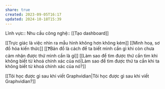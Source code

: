 ```yaml
---
share: true
created: 2023-09-05T16:17
updated: 2024-10-18T15:39
---
```

Lĩnh vực:: 
Nhu cầu công nghệ:: [[Tạo dashboard]]

[[Trực giác là việc nhìn ra mẫu hình không hơn không kém]]
[[Minh hoạ, sơ đồ hóa kiến thức]]
[[❓Bản đồ là cách để ta biết mình cần gì khi còn chưa cảm nhận được thứ mình cần là gì]]
[[Làm sao để tìm được thứ cần tìm khi không biết từ khoá chính xác của nó|Làm sao để tìm được thứ ta cần khi ta không biết từ khoá chính xác của nó?]]

[[Tôi học được gì sau khi viết Graphvidian|Tôi học được gì sau khi viết Graphvidian?]]